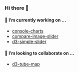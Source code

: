 ### Hi there 👋

#### 🔭 I’m currently working on ...

- [console-charts](https://github.com/vegaprotocol/console-charts)
- [compare-image-slider](https://github.com/johnwalley/compare-image-slider)
- [d3-simple-slider](https://github.com/johnwalley/d3-simple-slider)

#### 👯 I’m looking to collaborate on ...

- [d3-tube-map](https://github.com/johnwalley/d3-tube-map)

<!--
**johnwalley/johnwalley** is a ✨ _special_ ✨ repository because its `README.md` (this file) appears on your GitHub profile.

Here are some ideas to get you started:

- 🔭 I’m currently working on ...
- 🌱 I’m currently learning ...
- 👯 I’m looking to collaborate on ...
- 🤔 I’m looking for help with ...
- 💬 Ask me about ...
- 📫 How to reach me: ...
- 😄 Pronouns: ...
- ⚡ Fun fact: ...
-->
